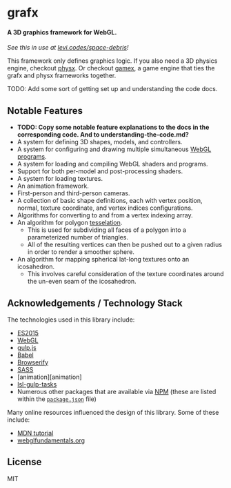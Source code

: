 # grafx

#### A 3D graphics framework for WebGL.

_See this in use at [levi.codes/space-debris][demo]!_

This framework only defines graphics logic. If you also need a 3D physics engine, checkout 
[physx][physx]. Or checkout [gamex][gamex], a game engine that ties the grafx and physx frameworks
together.

TODO: Add some sort of getting set up and understanding the code docs.

## Notable Features

- **TODO: Copy some notable feature explanations to the docs in the corresponding code. And to understanding-the-code.md?**
- A system for defining 3D shapes, models, and controllers.
- A system for configuring and drawing multiple simultaneous [WebGL programs][webgl-program].
- A system for loading and compiling WebGL shaders and programs.
- Support for both per-model and post-processing shaders. 
- A system for loading textures.
- An animation framework.
- First-person and third-person cameras.
- A collection of basic shape definitions, each with vertex position, normal, texture coordinate,
  and vertex indices configurations.
- Algorithms for converting to and from a vertex indexing array.
- An algorithm for polygon [tesselation][tesselation].
  - This is used for subdividing all faces of a polygon into a parameterized number of triangles.
  - All of the resulting vertices can then be pushed out to a given radius in order to render a
    smoother sphere.
- An algorithm for mapping spherical lat-long textures onto an icosahedron.
  - This involves careful consideration of the texture coordinates around the un-even seam of the
    icosahedron.

## Acknowledgements / Technology Stack

The technologies used in this library include:

- [ES2015][es2015]
- [WebGL][webgl]
- [gulp.js][gulp]
- [Babel][babel]
- [Browserify][browserify]
- [SASS][sass]
- [animation][animation]
- [lsl-gulp-tasks][lsl-gulp-tasks]
- Numerous other packages that are available via [NPM][npm] (these are listed within the
  [`package.json`](./package.json) file)

Many online resources influenced the design of this library. Some of these include:

- [MDN tutorial][mdn-tutorial]
- [webglfundamentals.org][webglfundamentals]

## License

MIT

[demo]: http://levi.codes/space-debris

[physx]: https://github.com/levilindsey/physx
[gamex]: https://github.com/levilindsey/gamex
[animatex]: https://github.com/levilindsey/animatex
[lsl-gulp-tasks]: https://github.com/levilindsey/lsl-gulp-tasks

[es2015]: http://www.ecma-international.org/ecma-262/6.0/
[webgl]: https://developer.mozilla.org/en-US/docs/Web/API/WebGL_API
[node]: http://nodejs.org/
[babel]: https://babeljs.io/
[browserify]: http://browserify.org/
[gulp]: http://gulpjs.com/
[sass]: http://sass-lang.com/
[jasmine]: http://jasmine.github.io/
[karma]: https://karma-runner.github.io/1.0/index.html
[npm]: http://npmjs.org/
[mdn-tutorial]: https://developer.mozilla.org/en-US/docs/Web/API/WebGL_API/Tutorial/Getting_started_with_WebGL
[camera-example]: http://www.dhpoware.com/demos/glCamera3.html
[webglfundamentals]: http://webglfundamentals.org/

[webgl-program]: https://developer.mozilla.org/en-US/docs/Web/API/WebGLProgram
[tesselation]: https://en.wikipedia.org/wiki/Tessellation
